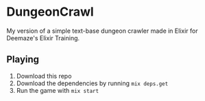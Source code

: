 # DungeonCrawl

My version of a simple text-base dungeon crawler made in Elixir for Deemaze's
Elixir Training.

## Playing

1. Download this repo
2. Download the dependencies by running `mix deps.get`
3. Run the game with `mix start`
